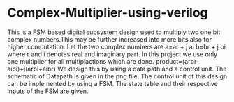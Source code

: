 # Complex-Multiplier-using-verilog
This is a FSM based digital subsystem design used to multiply two one bit complex numbers.This may be further increased into more bits also for higher computation.
Let the two complex numbers are
a=ar + j ai
b=br + j bi where r and i denotes real and imaginary part.
In this project we use only one multiplier for all multiplactions which are done.
product=(arbr-aibi)+j(arbi+aibr)
We design this by using a data path and a control unit.
The schematic of Datapath is given in the png file.
The control unit of this design can be implemented by using a FSM.
The state table and their respective inputs of the FSM are given.
